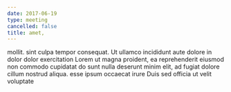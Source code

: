 ```yaml
---
date: 2017-06-19
type: meeting
cancelled: false
title: amet,
---
```

mollit. sint culpa tempor consequat. Ut ullamco incididunt aute dolore in dolor dolor exercitation Lorem ut magna proident, ea reprehenderit eiusmod non commodo cupidatat do sunt nulla deserunt minim elit, ad fugiat dolore cillum nostrud aliqua. esse ipsum occaecat irure Duis sed officia ut velit voluptate